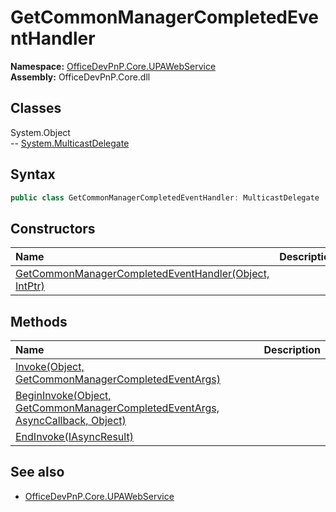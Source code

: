 # GetCommonManagerCompletedEventHandler
  
**Namespace:** [OfficeDevPnP.Core.UPAWebService](OfficeDevPnP.Core.UPAWebService.md)  
**Assembly:** OfficeDevPnP.Core.dll  
## Classes
System.Object  
-- [System.MulticastDelegate](System.MulticastDelegate.md)
## Syntax
```C#
public class GetCommonManagerCompletedEventHandler: MulticastDelegate
```
## Constructors
|**Name**|**Description**|
|:-----|:-----|
| [GetCommonManagerCompletedEventHandler(Object, IntPtr)](GetCommonManagerCompletedEventHandlerconstructor1details.md) | 
## Methods
|**Name**|**Description**|
|:-----|:-----|
| [Invoke(Object, GetCommonManagerCompletedEventArgs)](GetCommonManagerCompletedEventHandlerInvokeObjectGetCommonManagerCompletedEventArgs.md) | 
| [BeginInvoke(Object, GetCommonManagerCompletedEventArgs, AsyncCallback, Object)](GetCommonManagerCompletedEventHandlerBeginInvokeObjectGetCommonManagerCompletedEventArgsAsyncCallbackObject.md) | 
| [EndInvoke(IAsyncResult)](GetCommonManagerCompletedEventHandlerEndInvokeIAsyncResult.md) | 
## See also
- [OfficeDevPnP.Core.UPAWebService](OfficeDevPnP.Core.UPAWebService.md)
